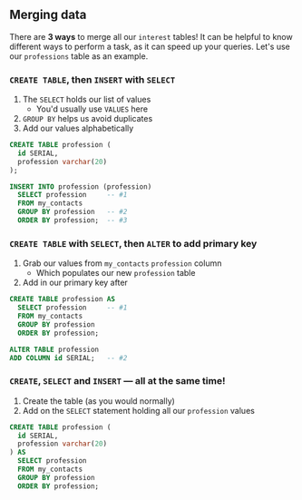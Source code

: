 ## Merging data

There are **3 ways** to merge all our `interest` tables! It can be helpful to know different ways to perform a task, as it can speed up your queries. Let's use our `professions` table as an example.

### `CREATE TABLE`, then `INSERT` with `SELECT`

1. The `SELECT` holds our list of values
    + You'd usually use `VALUES` here
2. `GROUP BY` helps us avoid duplicates
3. Add our values alphabetically

```sql
CREATE TABLE profession (
  id SERIAL,
  profession varchar(20)
);

INSERT INTO profession (profession)
  SELECT profession     -- #1
  FROM my_contacts
  GROUP BY profession   -- #2
  ORDER BY profession;  -- #3
```


### `CREATE TABLE` with `SELECT`, then `ALTER` to add primary key

1. Grab our values from `my_contacts` `profession` column
    + Which populates our new `profession` table
2. Add in our primary key after

```SQL
CREATE TABLE profession AS
  SELECT profession     -- #1
  FROM my_contacts
  GROUP BY profession
  ORDER BY profession;

ALTER TABLE profession
ADD COLUMN id SERIAL;   -- #2
```


### `CREATE`, `SELECT` and `INSERT` — all at the same time!

1. Create the table (as you would normally)
2. Add on the `SELECT` statement holding all our `profession` values

```sql
CREATE TABLE profession (
  id SERIAL,
  profession varchar(20)
) AS
  SELECT profession
  FROM my_contacts
  GROUP BY profession
  ORDER BY profession;
```
